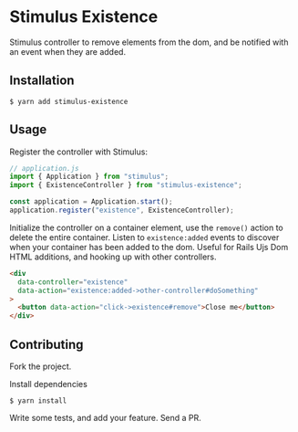 # Stimulus Existence

Stimulus controller to remove elements from the dom, and be notified with an event when they are added.

## Installation

```shell
$ yarn add stimulus-existence
```

## Usage

Register the controller with Stimulus:

```javascript
// application.js
import { Application } from "stimulus";
import { ExistenceController } from "stimulus-existence";

const application = Application.start();
application.register("existence", ExistenceController);
```

Initialize the controller on a container element, use the `remove()` action to delete the entire container. Listen to `existence:added` events to discover when your container has been added to the dom. Useful for Rails Ujs Dom HTML additions, and hooking up with other controllers.

```html
<div
  data-controller="existence"
  data-action="existence:added->other-controller#doSomething"
>
  <button data-action="click->existence#remove">Close me</button>
</div>
```

## Contributing

Fork the project.

Install dependencies

```shell
$ yarn install
```

Write some tests, and add your feature. Send a PR.
